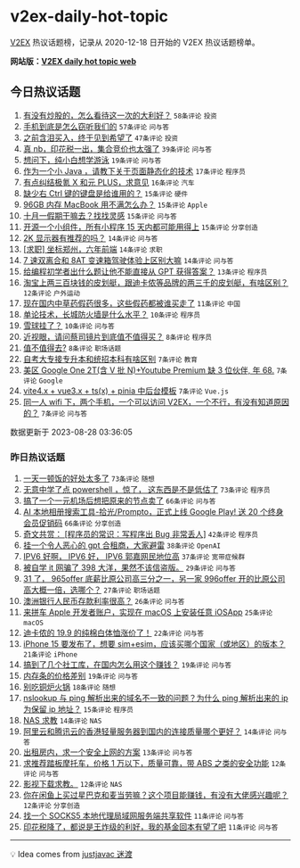 # v2ex-daily-hot-topic

[V2EX](https://www.v2ex.com/) 热议话题榜，记录从 2020-12-18 日开始的 V2EX 热议话题榜单。

**网站版：[V2EX daily hot topic web](https://boojack.github.io/v2ex-daily-hot-topic-web/)**

## 今日热议话题

<!-- TODAY BEGIN -->

1. [有没有炒股的，怎么看待这一次的大利好？](https://www.v2ex.com/t/968740) `58条评论` `投资`
1. [手机到底是怎么窃听我们的](https://www.v2ex.com/t/968739) `57条评论` `问与答`
1. [之前含泪买入，终于见到希望了](https://www.v2ex.com/t/968738) `47条评论` `投资`
1. [真 nb，印花税一出，集合竞价也太强了](https://www.v2ex.com/t/968742) `39条评论` `问与答`
1. [想问下，纯小白想学游泳](https://www.v2ex.com/t/968774) `19条评论` `问与答`
1. [作为一个小 Java ，请教下关于页面静态化的技术](https://www.v2ex.com/t/968750) `17条评论` `程序员`
1. [有点纠结极氪 X 和元 PLUS，求意见](https://www.v2ex.com/t/968753) `16条评论` `汽车`
1. [缺少右 Ctrl 键的键盘是给谁用的？](https://www.v2ex.com/t/968801) `15条评论` `硬件`
1. [96GB 内存 MacBook 用不满怎么办？](https://www.v2ex.com/t/968789) `15条评论` `Apple`
1. [十月一假期干嘛去？找找灵感](https://www.v2ex.com/t/968752) `15条评论` `问与答`
1. [开源一个小组件，所有小程序 15 天内都可能用得上](https://www.v2ex.com/t/968745) `15条评论` `分享创造`
1. [2K 显示器有推荐的吗？](https://www.v2ex.com/t/968787) `14条评论` `问与答`
1. [[求职] 坐标郑州，六年前端](https://www.v2ex.com/t/968775) `14条评论` `求职`
1. [7 速双离合和 8AT 变速箱驾驶体验上区别大嘛](https://www.v2ex.com/t/968733) `14条评论` `问与答`
1. [给编程初学者出什么题让他不能直接从 GPT 获得答案？](https://www.v2ex.com/t/968780) `13条评论` `程序员`
1. [淘宝上两三百块钱的皮划艇，跟迪卡侬等品牌的两三千的皮划艇，有啥区别？](https://www.v2ex.com/t/968732) `12条评论` `户外运动`
1. [现在国内中草药假药很多，这些假药都被谁买走了](https://www.v2ex.com/t/968769) `11条评论` `中国`
1. [单论技术，长城防火墙是什么水平？](https://www.v2ex.com/t/968797) `10条评论` `程序员`
1. [雪球挂了？](https://www.v2ex.com/t/968749) `10条评论` `问与答`
1. [近视眼，请问蔡司镜片到底值不值得买？](https://www.v2ex.com/t/968798) `8条评论` `程序员`
1. [值不值得去?](https://www.v2ex.com/t/968754) `8条评论` `职场话题`
1. [自考大专接专升本和统招本科有啥区别](https://www.v2ex.com/t/968795) `7条评论` `教育`
1. [美区 Google One 2T(含 V 批 N)+Youtube Premium 缺 3 位伙伴, 年 68.](https://www.v2ex.com/t/968781) `7条评论` `Google`
1. [vite4.x + vue3.x + ts(x) + pinia 中后台模板](https://www.v2ex.com/t/968755) `7条评论` `Vue.js`
1. [同一人 wifi 下，两个手机，一个可以访问 V2EX，一个不行，有没有知道原因的？](https://www.v2ex.com/t/968735) `7条评论` `问与答`

数据更新于 2023-08-28 03:36:05

<!-- TODAY END -->

### 昨日热议话题

<!-- YESTERDAY BEGIN -->

1. [一天一顿饭的好处太多了](https://www.v2ex.com/t/968634) `73条评论` `随想`
1. [无意中学了点 powershell ，惊了， 这东西是不是低估了](https://www.v2ex.com/t/968637) `73条评论` `程序员`
1. [搞了一个一元机场后想把原来的节点卖了](https://www.v2ex.com/t/968583) `66条评论` `问与答`
1. [AI 本地相册搜索工具-拾光/Prompto，正式上线 Google Play! 送 20 个终身会员促销码](https://www.v2ex.com/t/968615) `66条评论` `分享创造`
1. [奇文共赏： [程序员的常识：写程序出 Bug 非常丢人]](https://www.v2ex.com/t/968596) `42条评论` `程序员`
1. [挂一个令人恶心的 gpt 合租商，大家避雷](https://www.v2ex.com/t/968613) `38条评论` `OpenAI`
1. [IPV6 好啊， IPV6 好， IPV6 郭嘉网民地位高](https://www.v2ex.com/t/968683) `37条评论` `宽带症候群`
1. [被自学 it 网骗了 398 大洋，果然不该信盗版。](https://www.v2ex.com/t/968680) `29条评论` `问与答`
1. [31 了， 965offer 底薪比原公司高三分之一，另一家 996offer 开的比原公司高大概一倍，选哪个？](https://www.v2ex.com/t/968646) `27条评论` `职场话题`
1. [澳洲银行人民币存款利率很高？](https://www.v2ex.com/t/968600) `26条评论` `问与答`
1. [来拼车 Apple 开发者账户，实现在 macOS 上安装任意 iOSApp](https://www.v2ex.com/t/968643) `25条评论` `macOS`
1. [迪卡侬的 19.9 的纯棉白体恤涨价了！](https://www.v2ex.com/t/968589) `22条评论` `问与答`
1. [iPhone 15 要发布了，想要 sim+esim，应该买哪个国家（或地区）的版本？](https://www.v2ex.com/t/968699) `21条评论` `iPhone`
1. [搞到了几个社工库，在国内怎么用这个赚钱？](https://www.v2ex.com/t/968678) `19条评论` `问与答`
1. [内存条的价格差别](https://www.v2ex.com/t/968671) `19条评论` `问与答`
1. [别吃铜炉火锅](https://www.v2ex.com/t/968686) `18条评论` `随想`
1. [nslookup 与 ping 解析出来的域名不一致的问题？为什么 ping 解析出来的 ip 为保留 ip 地址？](https://www.v2ex.com/t/968658) `15条评论` `程序员`
1. [NAS 求教](https://www.v2ex.com/t/968616) `14条评论` `NAS`
1. [阿里云和腾讯云的香港轻量服务器到国内的连接质量哪个更好？](https://www.v2ex.com/t/968595) `14条评论` `问与答`
1. [出租房内，求一个安全上网的方案](https://www.v2ex.com/t/968667) `13条评论` `问与答`
1. [求推荐踏板摩托车，价格 1 万以下，质量可靠，带 ABS 之类的安全功能](https://www.v2ex.com/t/968700) `12条评论` `问与答`
1. [影视下载求教。](https://www.v2ex.com/t/968706) `12条评论` `NAS`
1. [你在闲鱼上买过星巴克和麦当劳嘛？这个项目能赚钱，有没有大佬感兴趣呢？](https://www.v2ex.com/t/968606) `12条评论` `分享创造`
1. [找一个 SOCKS5 本地代理局域网服务端共享软件](https://www.v2ex.com/t/968717) `11条评论` `问与答`
1. [印花税降了，都说是王炸级的利好，我的基金回本有望了吧](https://www.v2ex.com/t/968716) `11条评论` `问与答`

<!-- YESTERDAY END -->

---

💡 Idea comes from [justjavac 迷渡](https://github.com/justjavac/)
